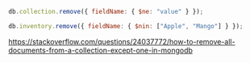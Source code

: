 ```javascript
db.collection.remove({ fieldName: { $ne: "value" } });

db.inventory.remove({ fieldName: { $nin: ["Apple", "Mango"] } });
```

https://stackoverflow.com/questions/24037772/how-to-remove-all-documents-from-a-collection-except-one-in-mongodb
